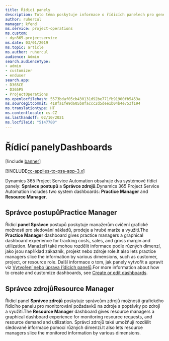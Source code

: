 ```yaml
---
title: Řídicí panely
description: Toto téma poskytuje informace o řídicích panelech pro generování sestav, které jsou součástí Dynamics 365 Project Service Automation.
author: ruhercul
manager: kfend
ms.service: project-operations
ms.custom:
- dyn365-projectservice
ms.date: 03/01/2019
ms.topic: article
ms.author: ruhercul
audience: Admin
search.audienceType:
- admin
- customizer
- enduser
search.app:
- D365CE
- D365PS
- ProjectOperations
ms.openlocfilehash: 5573bdaf05cb430131d92be771fb91900fb5453a
ms.sourcegitcommit: 418fa1fe9d605b8faccc2d5dee1b04b4e753f194
ms.translationtype: HT
ms.contentlocale: cs-CZ
ms.lasthandoff: 02/10/2021
ms.locfileid: "5147780"
---
```

# <a name="dashboards"></a><span data-ttu-id="4b85a-103">Řídicí panely</span><span class="sxs-lookup"><span data-stu-id="4b85a-103">Dashboards</span></span>

[!include [banner](../includes/psa-now-project-operations.md)]

[!INCLUDE[cc-applies-to-psa-app-3.x](../includes/cc-applies-to-psa-app-3x.md)]

<span data-ttu-id="4b85a-104">Dynamics 365 Project Service Automation obsahuje dva systémové řídicí panely: **Správce postupů** a **Správce zdrojů**.</span><span class="sxs-lookup"><span data-stu-id="4b85a-104">Dynamics 365 Project Service Automation includes two system dashboards: **Practice Manager** and **Resource Manager**.</span></span>

## <a name="practice-manager"></a><span data-ttu-id="4b85a-105">Správce postupů</span><span class="sxs-lookup"><span data-stu-id="4b85a-105">Practice Manager</span></span> 

<span data-ttu-id="4b85a-106">Řídicí **panel Správce** postupů poskytuje manažerům cvičení grafické možnosti pro sledování nákladů, prodeje a hrubé marže a využití.</span><span class="sxs-lookup"><span data-stu-id="4b85a-106">The **Practice Manager** dashboard gives practice managers a graphical dashboard experience for tracking costs, sales, and gross margin and utilization.</span></span> <span data-ttu-id="4b85a-107">Manažeři také mohou rozdělit informace podle různých dimenzí, jako jsou například zákazník, projekt nebo zdroje role.</span><span class="sxs-lookup"><span data-stu-id="4b85a-107">It also lets practice managers slice the information by various dimensions, such as customer, project, or resource role.</span></span> <span data-ttu-id="4b85a-108">Další informace o tom, jak panely vytvořit a upravit viz [Vytvoření nebo úprava řídicích panelů](https://docs.microsoft.com/dynamics365/customerengagement/on-premises/customize/create-edit-dashboards).</span><span class="sxs-lookup"><span data-stu-id="4b85a-108">For more information about how to create and customize dashboards, see [Create or edit dashboards](https://docs.microsoft.com/dynamics365/customerengagement/on-premises/customize/create-edit-dashboards).</span></span>

## <a name="resource-manager"></a><span data-ttu-id="4b85a-109">Správce zdrojů</span><span class="sxs-lookup"><span data-stu-id="4b85a-109">Resource Manager</span></span> 

<span data-ttu-id="4b85a-110">Řídicí panel **Správce zdrojů** poskytuje správcům zdrojů možnosti grafického řídicího panelu pro monitorování požadavků na zdroje a poptávky po zdroji a využití.</span><span class="sxs-lookup"><span data-stu-id="4b85a-110">The **Resource Manager** dashboard gives resource managers a graphical dashboard experience for monitoring resource requests, and resource demand and utilization.</span></span> <span data-ttu-id="4b85a-111">Správci zdrojů také umožňují rozdělit sledované informace pomocí různých dimenzí.</span><span class="sxs-lookup"><span data-stu-id="4b85a-111">It also lets resource managers slice the monitored information by various dimensions.</span></span>
